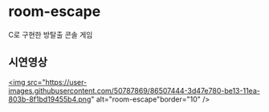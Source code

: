 # room-escape
C로 구현한 방탈출 콘솔 게임

## 시연영상
<a href="https://www.youtube.com/watch?v=2r6NVPz8N2Q" target="_blank"><img src="https://user-images.githubusercontent.com/50787869/86507444-3d47e780-be13-11ea-803b-8f1bd19455b4.png"
alt="room-escape"border="10" /></a>
